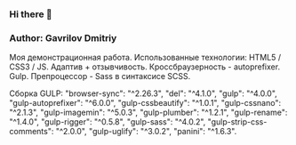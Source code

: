 ### Hi there 👋
### Author: Gavrilov Dmitriy

Моя демонстрационная работа. Использованные технологии: HTML5 / CSS3 / JS. Адаптив + отзывчивость. Кроссбраузерность - autoprefixer.
Gulp. Препроцессор - Sass в синтаксисе SCSS.

Cборка GULP:
"browser-sync": "^2.26.3",
"del": "^4.1.0",
"gulp": "^4.0.0",
"gulp-autoprefixer": "^6.0.0",
"gulp-cssbeautify": "^1.0.1",
"gulp-cssnano": "^2.1.3",
"gulp-imagemin": "^5.0.3",
"gulp-plumber": "^1.2.1",
"gulp-rename": "^1.4.0",
"gulp-rigger": "^0.5.8",
"gulp-sass": "^4.0.2",
"gulp-strip-css-comments": "^2.0.0",
"gulp-uglify": "^3.0.2",
"panini": "^1.6.3".
